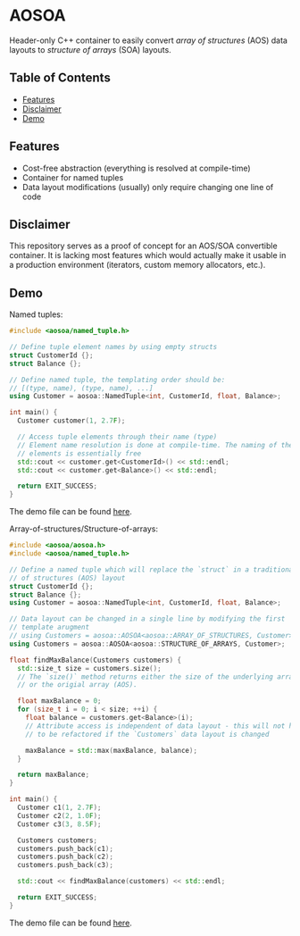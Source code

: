 #  AOSOA

Header-only C++ container to easily convert _array of structures_ (AOS) data layouts to _structure of arrays_ (SOA) layouts.

## Table of Contents

- [Features](#features)
- [Disclaimer](#disclaimer)
- [Demo](#demo)

## Features

- Cost-free abstraction (everything is resolved at compile-time)
- Container for named tuples
- Data layout modifications (usually) only require changing one line of code

## Disclaimer

This repository serves as a proof of concept for an AOS/SOA convertible container. It is lacking most features which would actually make it usable in a production environment (iterators, custom memory allocators, etc.).

## Demo

Named tuples:
```cpp
#include <aosoa/named_tuple.h>

// Define tuple element names by using empty structs
struct CustomerId {};
struct Balance {};

// Define named tuple, the templating order should be:
// [(type, name), (type, name), ...]
using Customer = aosoa::NamedTuple<int, CustomerId, float, Balance>;

int main() {
  Customer customer(1, 2.7F);

  // Access tuple elements through their name (type)
  // Element name resolution is done at compile-time. The naming of the tuple
  // elements is essentially free
  std::cout << customer.get<CustomerId>() << std::endl;
  std::cout << customer.get<Balance>() << std::endl;

  return EXIT_SUCCESS;
}
```
The demo file can be found [here](./src/named_tuple_demo.cpp).

Array-of-structures/Structure-of-arrays:
```cpp
#include <aosoa/aosoa.h>
#include <aosoa/named_tuple.h>

// Define a named tuple which will replace the `struct` in a traditional array
// of structures (AOS) layout
struct CustomerId {};
struct Balance {};
using Customer = aosoa::NamedTuple<int, CustomerId, float, Balance>;

// Data layout can be changed in a single line by modifying the first
// template arugment
// using Customers = aosoa::AOSOA<aosoa::ARRAY_OF_STRUCTURES, Customer>;
using Customers = aosoa::AOSOA<aosoa::STRUCTURE_OF_ARRAYS, Customer>;

float findMaxBalance(Customers customers) {
  std::size_t size = customers.size();
  // The `size()` method returns either the size of the underlying arrays (SOA)
  // or the origial array (AOS).

  float maxBalance = 0;
  for (size_t i = 0; i < size; ++i) {
    float balance = customers.get<Balance>(i);
    // Attribute access is independent of data layout - this will not have
    // to be refactored if the `Customers` data layout is changed

    maxBalance = std::max(maxBalance, balance);
  }

  return maxBalance;
}

int main() {
  Customer c1(1, 2.7F);
  Customer c2(2, 1.0F);
  Customer c3(3, 8.5F);

  Customers customers;
  customers.push_back(c1);
  customers.push_back(c2);
  customers.push_back(c3);

  std::cout << findMaxBalance(customers) << std::endl;

  return EXIT_SUCCESS;
}

```
The demo file can be found [here](./src/aosoa_demo.cpp).